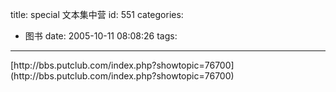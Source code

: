 title: special 文本集中营
id: 551
categories:
  - 图书
date: 2005-10-11 08:08:26
tags:
---

<div id="msgcns!9697D6160EFEBC17!299" class="bvMsg"><div>[http://bbs.putclub.com/index.php?showtopic=76700](http://bbs.putclub.com/index.php?showtopic=76700)</div></div>